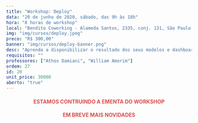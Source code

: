```yaml
---
title: "Workshop: Deploy"
data: "20 de junho de 2020, sábado, das 9h às 18h"
hora: "8 horas de workshop"
local: "Bendito Coworking - Alameda Santos, 2335, conj. 131, São Paulo - SP"
img: "img/cursos/deploy.jpeg"
preco: "R$ 300,00"
banner: "img/cursos/deploy-banner.png"
desc: "Aprenda a disponibilizar o resultado dos seus modelos e dashboards na Web."
requisitos: ""
professores: ["Athos Damiani", "William Amorim"]
ordem: 27
id: 20
unit_price: 30000
aberto: "true"
---
```


<center>
<h4 style = "color: #da4d4d;">ESTAMOS CONTRUINDO A EMENTA DO WORKSHOP</h4>

<h4 style = "color: #da4d4d;">EM BREVE MAIS NOVIDADES</h4>
</center>